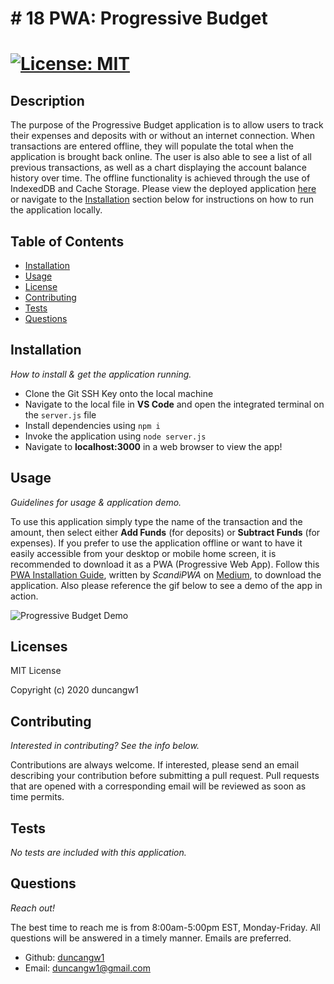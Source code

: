 # # 18 PWA: Progressive Budget

# [![License: MIT](https://img.shields.io/badge/License-MIT-yellow.svg)](https://opensource.org/licenses/MIT)

## Description

The purpose of the Progressive Budget application is to allow users to track their expenses and deposits with or without an internet connection. When transactions are entered offline, they will populate the total when the application is brought back online. The user is also able to see a list of all previous transactions, as well as a chart displaying the account balance history over time. The offline functionality is achieved through the use of IndexedDB and Cache Storage. Please view the deployed application [here](https://progressive-budget-33.herokuapp.com/) or navigate to the [Installation](#installation) section below for instructions on how to run the application locally.

## Table of Contents

- [Installation](#installation)
- [Usage](#usage)
- [License](#licenses)
- [Contributing](#contributing)
- [Tests](#tests)
- [Questions](#questions)

## Installation

_How to install & get the application running._

- Clone the Git SSH Key onto the local machine
- Navigate to the local file in **VS Code** and open the integrated terminal on the `server.js` file
- Install dependencies using `npm i`
- Invoke the application using `node server.js`
- Navigate to **localhost:3000** in a web browser to view the app!

## Usage

_Guidelines for usage & application demo._

To use this application simply type the name of the transaction and the amount, then select either **Add Funds** (for deposits) or **Subtract Funds** (for expenses). If you prefer to use the application offline or want to have it easily accessible from your desktop or mobile home screen, it is recommended to download it as a PWA (Progressive Web App). Follow this [PWA Installation Guide](https://medium.com/progressivewebapps/how-to-install-a-pwa-to-your-device-68a8d37fadc1), written by _ScandiPWA_ on [Medium](https://medium.com/), to download the application. Also please reference the gif below to see a demo of the app in action.

![Progressive Budget Demo](public/assets/images/ProgressiveBudget.gif)

## Licenses

MIT License

Copyright (c) 2020 duncangw1

## Contributing

_Interested in contributing? See the info below._

Contributions are always welcome. If interested, please send an email describing your contribution before submitting a pull request. Pull requests that are opened with a corresponding email will be reviewed as soon as time permits.

## Tests

_No tests are included with this application._

## Questions

_Reach out!_

The best time to reach me is from 8:00am-5:00pm EST, Monday-Friday. All questions will be answered in a timely manner. Emails are preferred.

- Github: [duncangw1](https://github.com/duncangw1)
- Email: duncangw1@gmail.com

